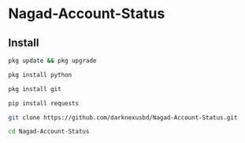 # Nagad-Account-Status

## Install
```BASH
pkg update && pkg upgrade
```

```BASH
pkg install python
```
```BASH
pkg install git
```
```BASH
pip install requests
```
```BASH
git clone https://github.com/darknexusbd/Nagad-Account-Status.git
```
```BASH
cd Nagad-Account-Status
```
